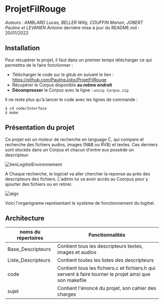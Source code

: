# ProjetFilRouge
*Auteurs : AMBLARD Lucas, BELLER Willy, COUFFIN Manon, JOBERT Pauline et LEVANEN Antoine*
dernière mise à jour du README.md : 20/01/2022


Installation
----
Pour récupérer le projet, il faut dans un premier temps télécharger ce qui permettra de le faire fonctionner :
* Télécharger le code sur le gitub en suivant le lien : https://github.com/PaulineJobs/ProjetFilRouge
* Récupérer le Corpus disponible **au même endroit**
* **Décompresser** le Corpus avec la ligne : ```unzip Corpus.zip```

Il ne reste plus qu'à lancer le code avec les lignes de commande :
```
$ cd code/Interface
$ make
```

Présentation du projet
----
Ce projet est un moteur de recherche en language C, qui compare et recherche des fichiers audios, images (N&B ou RVB) et textes. Ces derniers sont stockés dans un Corpus et chacun d'entre eux possède un descripteur.

![lienLogitielEnvironnement](https://user-images.githubusercontent.com/92680110/150433772-e3128b03-0004-41a3-abb5-70d4b325715c.png)

A Chaque recherche, le logiciel va aller chercher la reponse au près des descripteurs des fichiers. L'admin lui va avoir accés au Coorpus pour y ajourter des fichiers ou en retirer. 

![algo](https://user-images.githubusercontent.com/92680110/150434166-d3b6f2fb-9e18-4ecb-9723-f64cfdde141d.png)

Voici l'organigrame représentant le système de fonctionnement du logitiel.



Architecture
----
|noms du répertoires|Fonctionnalités|
|-----------------|---------------------|
|Base_Descripteurs | Contient tous les descripteurs textes, images et audios|
|Liste_Descripteurs|Contient toutes les listes des descripteurs|
|code|Contient tous les fichiers.c et fichiers.h qui servent à faire tourner le projet ainsi que son makefile|
|sujet|Contient l'énoncé du projet, son cahier des charges|
